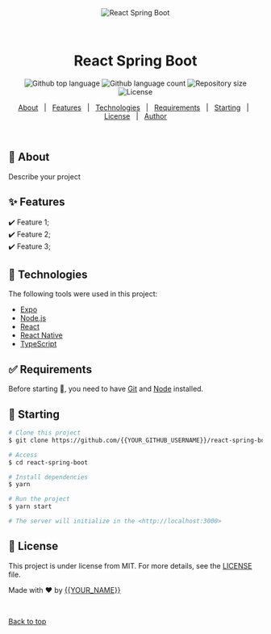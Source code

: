 <div align="center" id="top"> 
  <img src="./.github/app.gif" alt="React Spring Boot" />

  &#xa0;

  <!-- <a href="https://reactspringboot.netlify.app">Demo</a> -->
</div>

<h1 align="center">React Spring Boot</h1>

<p align="center">
  <img alt="Github top language" src="https://img.shields.io/github/languages/top/{{YOUR_GITHUB_USERNAME}}/react-spring-boot?color=56BEB8">

  <img alt="Github language count" src="https://img.shields.io/github/languages/count/{{YOUR_GITHUB_USERNAME}}/react-spring-boot?color=56BEB8">

  <img alt="Repository size" src="https://img.shields.io/github/repo-size/{{YOUR_GITHUB_USERNAME}}/react-spring-boot?color=56BEB8">

  <img alt="License" src="https://img.shields.io/github/license/{{YOUR_GITHUB_USERNAME}}/react-spring-boot?color=56BEB8">

  <!-- <img alt="Github issues" src="https://img.shields.io/github/issues/{{YOUR_GITHUB_USERNAME}}/react-spring-boot?color=56BEB8" /> -->

  <!-- <img alt="Github forks" src="https://img.shields.io/github/forks/{{YOUR_GITHUB_USERNAME}}/react-spring-boot?color=56BEB8" /> -->

  <!-- <img alt="Github stars" src="https://img.shields.io/github/stars/{{YOUR_GITHUB_USERNAME}}/react-spring-boot?color=56BEB8" /> -->
</p>

<!-- Status -->

<!-- <h4 align="center"> 
	🚧  React Spring Boot 🚀 Under construction...  🚧
</h4> 

<hr> -->

<p align="center">
  <a href="#dart-about">About</a> &#xa0; | &#xa0; 
  <a href="#sparkles-features">Features</a> &#xa0; | &#xa0;
  <a href="#rocket-technologies">Technologies</a> &#xa0; | &#xa0;
  <a href="#white_check_mark-requirements">Requirements</a> &#xa0; | &#xa0;
  <a href="#checkered_flag-starting">Starting</a> &#xa0; | &#xa0;
  <a href="#memo-license">License</a> &#xa0; | &#xa0;
  <a href="https://github.com/{{YOUR_GITHUB_USERNAME}}" target="_blank">Author</a>
</p>

<br>

## :dart: About ##

Describe your project

## :sparkles: Features ##

:heavy_check_mark: Feature 1;\
:heavy_check_mark: Feature 2;\
:heavy_check_mark: Feature 3;

## :rocket: Technologies ##

The following tools were used in this project:

- [Expo](https://expo.io/)
- [Node.js](https://nodejs.org/en/)
- [React](https://pt-br.reactjs.org/)
- [React Native](https://reactnative.dev/)
- [TypeScript](https://www.typescriptlang.org/)

## :white_check_mark: Requirements ##

Before starting :checkered_flag:, you need to have [Git](https://git-scm.com) and [Node](https://nodejs.org/en/) installed.

## :checkered_flag: Starting ##

```bash
# Clone this project
$ git clone https://github.com/{{YOUR_GITHUB_USERNAME}}/react-spring-boot

# Access
$ cd react-spring-boot

# Install dependencies
$ yarn

# Run the project
$ yarn start

# The server will initialize in the <http://localhost:3000>
```

## :memo: License ##

This project is under license from MIT. For more details, see the [LICENSE](LICENSE.md) file.


Made with :heart: by <a href="https://github.com/{{YOUR_GITHUB_USERNAME}}" target="_blank">{{YOUR_NAME}}</a>

&#xa0;

<a href="#top">Back to top</a>
